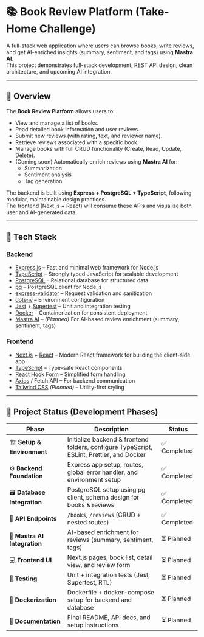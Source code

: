 # 📚 Book Review Platform (Take-Home Challenge)

A full-stack web application where users can browse books, write reviews, and get AI-enriched insights (summary, sentiment, and tags) using **Mastra AI**.  
This project demonstrates full-stack development, REST API design, clean architecture, and upcoming AI integration.

---

## 🧠 Overview

The **Book Review Platform** allows users to:

- View and manage a list of books.
- Read detailed book information and user reviews.
- Submit new reviews (with rating, text, and reviewer name).
- Retrieve reviews associated with a specific book.
- Manage books with full CRUD functionality (Create, Read, Update, Delete).
- (Coming soon) Automatically enrich reviews using **Mastra AI** for:
  - Summarization
  - Sentiment analysis
  - Tag generation

The backend is built using **Express + PostgreSQL + TypeScript**, following modular, maintainable design practices.  
The frontend (Next.js + React) will consume these APIs and visualize both user and AI-generated data.

---

## 🧩 Tech Stack

### **Backend**

- [Express.js](https://expressjs.com/) – Fast and minimal web framework for Node.js
- [TypeScript](https://www.typescriptlang.org/) – Strongly typed JavaScript for scalable development
- [PostgreSQL](https://www.postgresql.org/) – Relational database for structured data
- [pg](https://www.npmjs.com/package/pg) – PostgreSQL client for Node.js
- [express-validator](https://express-validator.github.io/docs/) – Request validation and sanitization
- [dotenv](https://www.npmjs.com/package/dotenv) – Environment configuration
- [Jest](https://jestjs.io/) + [Supertest](https://www.npmjs.com/package/supertest) – Unit and integration testing
- [Docker](https://www.docker.com/) – Containerization for consistent deployment
- [Mastra AI](https://mastra.ai/) – _(Planned)_ For AI-based review enrichment (summary, sentiment, tags)

### **Frontend**

- [Next.js](https://nextjs.org/) + [React](https://react.dev/) – Modern React framework for building the client-side app
- [TypeScript](https://www.typescriptlang.org/) – Type-safe React components
- [React Hook Form](https://react-hook-form.com/) – Simplified form handling
- [Axios](https://axios-http.com/) / Fetch API – For backend communication
- [Tailwind CSS](https://tailwindcss.com/) _(Planned)_ – Utility-first styling

---

## 🚧 Project Status (Development Phases)

| Phase                        | Description                                                                               | Status       |
| ---------------------------- | ----------------------------------------------------------------------------------------- | ------------ |
| 🏗️ **Setup & Environment**   | Initialize backend & frontend folders, configure TypeScript, ESLint, Prettier, and Docker | ✅ Completed |
| ⚙️ **Backend Foundation**    | Express app setup, routes, global error handler, and environment setup                    | ✅ Completed |
| 🗃️ **Database Integration**  | PostgreSQL setup using pg client, schema design for books & reviews                       | ✅ Completed |
| 💬 **API Endpoints**         | `/books`, `/reviews` (CRUD + nested routes)                                               | ✅ Completed |
| 🤖 **Mastra AI Integration** | AI-based enrichment for reviews (summary, sentiment, tags)                                | ⏳ Planned   |
| 💻 **Frontend UI**           | Next.js pages, book list, detail view, and review form                                    | ⏳ Planned   |
| 🧪 **Testing**               | Unit + integration tests (Jest, Supertest, RTL)                                           | ⏳ Planned   |
| 🐳 **Dockerization**         | Dockerfile + docker-compose setup for backend and database                                | ⏳ Planned   |
| 🧾 **Documentation**         | Final README, API docs, and setup instructions                                            | ⏳ Planned   |
